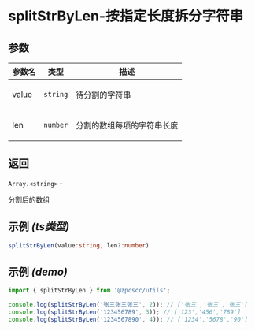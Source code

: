 # splitStrByLen-按指定长度拆分字符串

## 参数

| 参数名 | 类型                | 描述                              |
| ------ | ------------------- | --------------------------------- |
| value  | <code>string</code> | <p>待分割的字符串</p>             |
| len    | <code>number</code> | <p>分割的数组每项的字符串长度</p> |

## 返回

<code>Array.&lt;string&gt;</code> - <p>分割后的数组</p>

## 示例 _(ts类型)_

```typescript
splitStrByLen(value:string, len?:number)
```

## 示例 _(demo)_

```typescript
import { splitStrByLen } from '@zpcscc/utils';

console.log(splitStrByLen('张三张三张三', 2)); // ['张三','张三','张三']
console.log(splitStrByLen('123456789', 3)); // ['123','456','789']
console.log(splitStrByLen('1234567890', 4)); // ['1234','5678','90']
```
